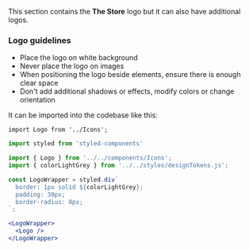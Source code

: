 This section contains the **The Store** logo but it can also have additional logos.

### Logo guidelines

- Place the logo on white background
- Never place the logo on images
- When positioning the logo beside elements, ensure there is enough clear space
- Don't add additional shadows or effects, modify colors or change orientation

It can be imported into the codebase like this:

`import Logo from '../Icons';`

```jsx noeditor
import styled from 'styled-components'

import { Logo } from '../../components/Icons';
import { colorLightGrey } from '../../styles/designTokens.js';

const LogoWrapper = styled.div`
  border: 1px solid ${colorLightGrey};
  padding: 30px;
  border-radius: 8px;
`;

<LogoWrapper>
  <Logo />
</LogoWrapper>
```
